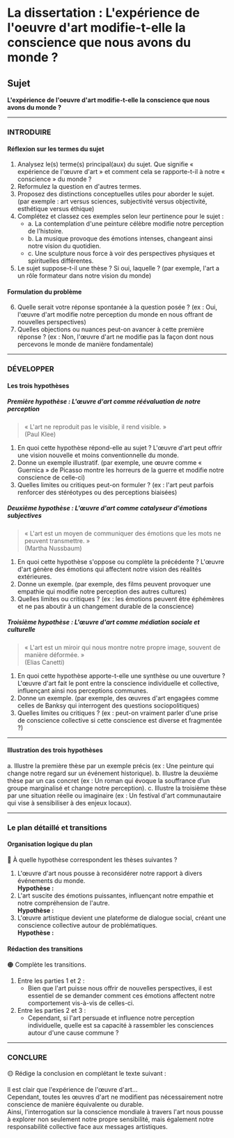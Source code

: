 # La dissertation : L'expérience de l'oeuvre d'art modifie-t-elle la conscience que nous avons du monde ?

## Sujet
**L'expérience de l'oeuvre d'art modifie-t-elle la conscience que nous avons du monde ?**

---

### INTRODUIRE

#### Réflexion sur les termes du sujet

1. Analysez le(s) terme(s) principal(aux) du sujet. Que signifie « expérience de l'œuvre d'art » et comment cela se rapporte-t-il à notre « conscience » du monde ?
2. Reformulez la question en d'autres termes.
3. Proposez des distinctions conceptuelles utiles pour aborder le sujet. (par exemple : art versus sciences, subjectivité versus objectivité, esthétique versus éthique)
4. Complétez et classez ces exemples selon leur pertinence pour le sujet :
   - a. La contemplation d'une peinture célèbre modifie notre perception de l'histoire.
   - b. La musique provoque des émotions intenses, changeant ainsi notre vision du quotidien.
   - c. Une sculpture nous force à voir des perspectives physiques et spirituelles différentes.
5. Le sujet suppose-t-il une thèse ? Si oui, laquelle ? (par exemple, l'art a un rôle formateur dans notre vision du monde)

#### Formulation du problème

6. Quelle serait votre réponse spontanée à la question posée ? (ex : Oui, l'œuvre d'art modifie notre perception du monde en nous offrant de nouvelles perspectives)
7. Quelles objections ou nuances peut-on avancer à cette première réponse ? (ex : Non, l'œuvre d'art ne modifie pas la façon dont nous percevons le monde de manière fondamentale)

---

### DÉVELOPPER

#### Les trois hypothèses

##### Première hypothèse : L'œuvre d'art comme réévaluation de notre perception

> « L'art ne reproduit pas le visible, il rend visible. »  
> (Paul Klee)

1. En quoi cette hypothèse répond-elle au sujet ? L'œuvre d'art peut offrir une vision nouvelle et moins conventionnelle du monde.
2. Donne un exemple illustratif. (par exemple, une œuvre comme « Guernica » de Picasso montre les horreurs de la guerre et modifie notre conscience de celle-ci)
3. Quelles limites ou critiques peut-on formuler ? (ex : l'art peut parfois renforcer des stéréotypes ou des perceptions biaisées)

##### Deuxième hypothèse : L'œuvre d'art comme catalyseur d'émotions subjectives

> « L'art est un moyen de communiquer des émotions que les mots ne peuvent transmettre. »  
> (Martha Nussbaum)

1. En quoi cette hypothèse s'oppose ou complète la précédente ? L'œuvre d'art génère des émotions qui affectent notre vision des réalités extérieures.
2. Donne un exemple. (par exemple, des films peuvent provoquer une empathie qui modifie notre perception des autres cultures)
3. Quelles limites ou critiques ? (ex : les émotions peuvent être éphémères et ne pas aboutir à un changement durable de la conscience)

##### Troisième hypothèse : L'œuvre d'art comme médiation sociale et culturelle

> « L'art est un miroir qui nous montre notre propre image, souvent de manière déformée. »  
> (Elias Canetti)

1. En quoi cette hypothèse apporte-t-elle une synthèse ou une ouverture ? L'œuvre d'art fait le pont entre la conscience individuelle et collective, influençant ainsi nos perceptions communes.
2. Donne un exemple. (par exemple, des œuvres d'art engagées comme celles de Banksy qui interrogent des questions sociopolitiques)
3. Quelles limites ou critiques ? (ex : peut-on vraiment parler d'une prise de conscience collective si cette conscience est diverse et fragmentée ?)

---

#### Illustration des trois hypothèses

a. Illustre la première thèse par un exemple précis (ex : Une peinture qui change notre regard sur un événement historique).
b. Illustre la deuxième thèse par un cas concret (ex : Un roman qui évoque la souffrance d’un groupe marginalisé et change notre perception).
c. Illustre la troisième thèse par une situation réelle ou imaginaire (ex : Un festival d'art communautaire qui vise à sensibiliser à des enjeux locaux).

---

### Le plan détaillé et transitions

#### Organisation logique du plan

🔴 À quelle hypothèse correspondent les thèses suivantes ?

1. L'œuvre d'art nous pousse à reconsidérer notre rapport à divers événements du monde.  
   **Hypothèse :**
2. L'art suscite des émotions puissantes, influençant notre empathie et notre compréhension de l'autre.  
   **Hypothèse :**
3. L'œuvre artistique devient une plateforme de dialogue social, créant une conscience collective autour de problématiques.  
   **Hypothèse :**

#### Rédaction des transitions

🟠 Complète les transitions.

1. Entre les parties 1 et 2 :  
   - Bien que l'art puisse nous offrir de nouvelles perspectives, il est essentiel de se demander comment ces émotions affectent notre comportement vis-à-vis de celles-ci.
2. Entre les parties 2 et 3 :  
   - Cependant, si l'art persuade et influence notre perception individuelle, quelle est sa capacité à rassembler les consciences autour d'une cause commune ?

---

### CONCLURE

🟡 Rédige la conclusion en complétant le texte suivant :

Il est clair que l'expérience de l'œuvre d'art…  
Cependant, toutes les œuvres d'art ne modifient pas nécessairement notre conscience de manière équivalente ou durable.  
Ainsi, l'interrogation sur la conscience mondiale à travers l'art nous pousse à explorer non seulement notre propre sensibilité, mais également notre responsabilité collective face aux messages artistiques.